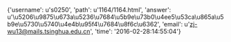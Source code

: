 {'username': u's0250', 'path': u'1164/1164.html', 'answer': u'\u5206\u9875\u673a\u5236\u7684\u5b9e\u73b0\u4ee5\u53ca\u865a\u5b9e\u5730\u5740\u4e4b\u95f4\u7684\u8f6c\u6362', 'email': u'zj-wu13@mails.tsinghua.edu.cn', 'time': '2016-02-28:14:55:04'}
